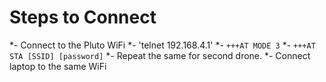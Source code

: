 # Steps to Connect

*- Connect to the Pluto WiFi 
*- 'telnet 192.168.4.1'
*- `+++AT MODE 3`
*- `+++AT STA [SSID] [password]`
*- Repeat the same for second drone.
*- Connect laptop to the same WiFi
